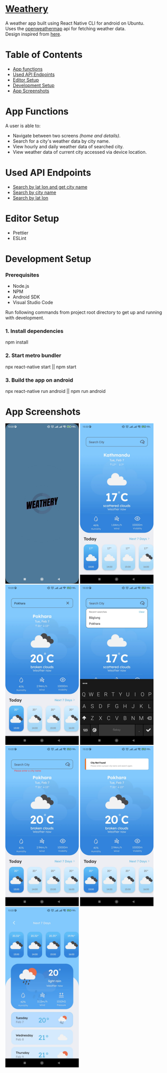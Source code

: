 # [Weathery](https://www.youtube.com/watch?v=MiDxQqfvBuY&t=8s)

A weather app built using React Native CLI for android on Ubuntu.  
Uses the [openweathermap](https://openweathermap.org/) api for fetching weather data.  
Design inspired from [here](https://www.behance.net/gallery/138332467/Weather-App?tracking_source=search_projects%7Cweather+app).

# Table of Contents

- [App functions](#app-functions)
- [Used API Endpoints](#used-api-endpoints)
- [Editor Setup](#editor-setup)
- [Development Setup](#development-setup)
- [App Screenshots](#app-screenshots)

# App Functions

A user is able to:

- Navigate between two screens _(home and details)_.
- Search for a city's weather data by city name.
- View hourly and daily weather data of searched city.
- View weather data of current city accessed via device location.

# Used API Endpoints

- [Search by lat lon and get city name](https://api.openweathermap.org/data/2.5/weather?lat=27.7172&lon=85.3240&units=metric&appid=id)
- [Search by city name](https://api.openweathermap.org/data/2.5/forecast?q=kathmandu&units=metric&appid=id)
- [Search by lat lon](https://api.openweathermap.org/data/2.5/onecall?lat=27.7172&lon=85.3240&appid=id)

# Editor Setup

- Prettier
- ESLint

# Development Setup

### Prerequisites

- Node.js
- NPM
- Android SDK
- Visual Studio Code

Run following commands from project root directory to get up and running with development.

### 1. Install dependencies

npm install

### 2. Start metro bundler

npx react-native start || npm start

### 3. Build the app on android

npx react-native run android || npm run android

# App Screenshots

<img src="src/assets/screenshots/6.jpg" width="230" height="500" />
<img src="src/assets/screenshots/1.jpg" width="230" height="500" />
<img src="src/assets/screenshots/5.jpg" width="230" height="500" />
<img src="src/assets/screenshots/2.jpg" width="230" height="500" />
<img src="src/assets/screenshots/3.jpg" width="230" height="500" />
<img src="src/assets/screenshots/4.jpg" width="230" height="500" />
<img src="src/assets/screenshots/7.jpg" width="230" height="500" />
